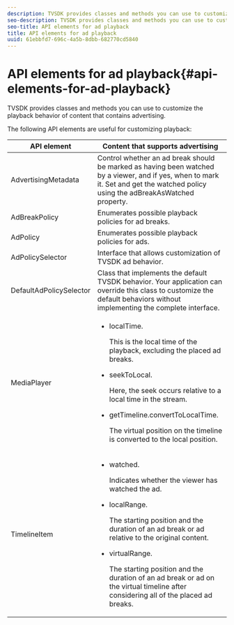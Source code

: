 ```yaml
---
description: TVSDK provides classes and methods you can use to customize the playback behavior of content that contains advertising.
seo-description: TVSDK provides classes and methods you can use to customize the playback behavior of content that contains advertising.
seo-title: API elements for ad playback
title: API elements for ad playback
uuid: 61ebbfd7-696c-4a5b-8dbb-682770cd5840
---
```


# API elements for ad playback{#api-elements-for-ad-playback}

TVSDK provides classes and methods you can use to customize the playback behavior of content that contains advertising.

The following API elements are useful for customizing playback:  

<table id="table_B07E373B9D2B425AB36466B1D42411AD"> 
 <thead> 
  <tr> 
   <th colname="col1" class="entry"> API element </th> 
   <th colname="col2" class="entry"> Content that supports advertising </th> 
  </tr> 
 </thead>
 <tbody> 
  <tr> 
   <td colname="col1"><span class="codeph"> AdvertisingMetadata</span> </td> 
   <td colname="col2">Control whether an ad break should be marked as having been watched by a viewer, and if yes, when to mark it. Set and get the watched policy using 
    <ph>
     the 
     <span class="codeph"> adBreakAsWatched</span> property.
    </ph> </td> 
  </tr> 
  <tr> 
   <td colname="col1"><span class="codeph"> AdBreakPolicy</span> </td> 
   <td colname="col2"> Enumerates possible playback policies for ad breaks. </td> 
  </tr> 
  <tr> 
   <td colname="col1"><span class="codeph"> AdPolicy</span> </td> 
   <td colname="col2"> Enumerates possible playback policies for ads. </td> 
  </tr> 
  <tr> 
   <td colname="col1"><span class="codeph"> AdPolicySelector</span> </td> 
   <td colname="col2"> Interface that allows customization of TVSDK ad behavior. </td> 
  </tr> 
  <tr> 
   <td colname="col1"><span class="codeph"> DefaultAdPolicySelector</span> </td> 
   <td colname="col2"> Class that implements the default TVSDK behavior. Your application can override this class to customize the default behaviors without implementing the complete interface. </td> 
  </tr> 
  <tr> 
   <td colname="col1"> <span class="codeph"> MediaPlayer</span> </td> 
   <td colname="col2"> 
    <ul id="ul_37700A741403448A8760FDDA68B099AA"> 
     <li id="li_B465170D449E49489C5924572BEEB4A5"><span class="codeph"> localTime</span>. <p>This is the local time of the playback, excluding the placed ad breaks. </p> </li> 
     <li id="li_D9D68CF428904BB2B84E1BCE828A90DC"> <span class="codeph"> seekToLocal</span>. <p>Here, the seek occurs relative to a local time in the stream. </p> </li> 
     <li id="li_9DBCA75537DC4824AA66B53A3FA28812"><span class="codeph"> getTimeline.convertToLocalTime</span>. <p>The virtual position on the timeline is converted to the local position. </p> </li> 
    </ul> </td> 
  </tr> 
  <tr> 
   <td colname="col1"> <span class="codeph"> TimelineItem</span> </td> 
   <td colname="col2"> 
    <ul id="ul_99AD34F823DB4F10937EE39DAD0C0B72"> 
     <li id="li_87E2DA15ECE74CFE9C9FBBE8F4B62440"><span class="codeph"> watched</span>. <p>Indicates whether the viewer has watched the ad. </p> </li> 
     <li id="li_A9E5A9CF701C48BC94C93F28C114778D"><span class="codeph"> localRange</span>. <p>The starting position and the duration of an ad break or ad relative to the original content. </p> </li> 
     <li id="li_070BDA0BF4184863AF44652BD5A0CCEC"><span class="codeph"> virtualRange</span>. <p>The starting position and the duration of an ad break or ad on the virtual timeline after considering all of the placed ad breaks. </p> </li> 
    </ul> </td> 
  </tr> 
 </tbody> 
</table>

